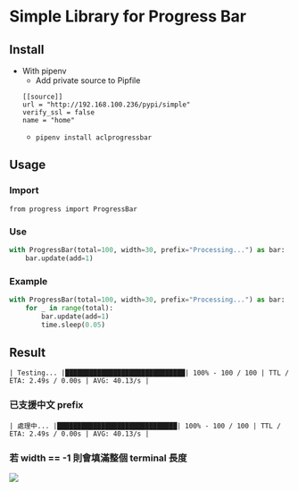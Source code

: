 # Simple Library for Progress Bar

## Install
- With pipenv
    - Add private source to Pipfile
    ```
    [[source]]
    url = "http://192.168.100.236/pypi/simple"
    verify_ssl = false
    name = "home"
    ```
    - `pipenv install aclprogressbar`

## Usage

### Import
`from progress import ProgressBar`

### Use

```python
with ProgressBar(total=100, width=30, prefix="Processing...") as bar:
    bar.update(add=1)
```

### Example

```python
with ProgressBar(total=100, width=30, prefix="Processing...") as bar:
    for _ in range(total):
        bar.update(add=1)
        time.sleep(0.05)
```

## Result

`| Testing... |██████████████████████████████| 100% - 100 / 100 | TTL / ETA: 2.49s / 0.00s | AVG: 40.13/s |`

### 已支援中文 prefix

`| 處理中... |██████████████████████████████| 100% - 100 / 100 | TTL / ETA: 2.49s / 0.00s | AVG: 40.13/s |`

### 若 width == -1 則會填滿整個 terminal 長度

![](https://i.imgur.com/0NRVWob.png)